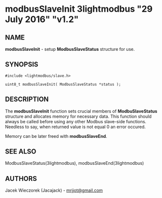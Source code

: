 # modbusSlaveInit 3lightmodbus "29 July 2016" "v1.2"

## NAME
**modbusSlaveInit** - setup **ModbusSlaveStatus** structure for use.

## SYNOPSIS
`#include <lightmodbus/slave.h>`

`uint8_t modbusSlaveInit( ModbusSlaveStatus *status );`

## DESCRIPTION
The **modbusSlaveInit** function sets crucial members of **ModbuSlaveStatus** structure and allocates memory for necessary data. This function should always be called before using any other Modbus slave-side functions.
Needless to say, when returned value is not equal 0 an error occured.

Memory can be later freed with **modbusSlaveEnd**.

## SEE ALSO
ModbusSlaveStatus(3lightmodbus), modbusSlaveEnd(3lightmodbus)

## AUTHORS
Jacek Wieczorek (Jacajack) - mrjjot@gmail.com
